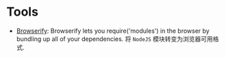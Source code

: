 # Tools

* [Browserify](http://browserify.org/): Browserify lets you require('modules') in the browser by bundling up all of your dependencies. 将 `NodeJS` 模块转变为浏览器可用格式.